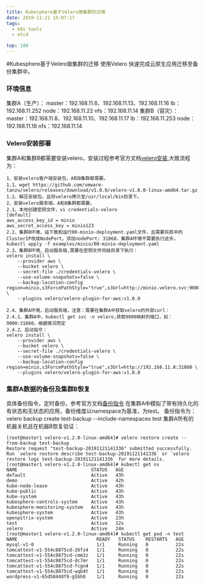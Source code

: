 ```yaml
---
title: Kubesphere基于Velero做集群的迁移
date: 2019-11-21 15:07:17
tags: 
  - k8s tools
  - etcd

top: 100
---
```

#Kubesphere基于Velero做集群的迁移
使用Velero 快速完成云原生应用迁移至备份集群中。<!--more-->
### 环境信息
集群A（生产）：
master：192.168.11.6、192.168.11.13、192.168.11.16
lb：192.168.11.252
node：192.168.11.22
nfs：192.168.11.14
集群B（容灾）：
master：192.168.11.8、192.168.11.10、192.168.11.17
lb：192.168.11.253
node：192.168.11.18
nfs：192.168.11.14
### Velero安装部署
集群A和集群B都需要安装velero，安装过程参考官方文档[velero安装](https://velero.io/docs/v1.2.0/contributions/minio/),大致流程为：
```
1、安装velero客户端安装包，A和B集群都需要。
1.1、wget https://github.com/vmware-tanzu/velero/releases/download/v1.0.0/velero-v1.0.0-linux-amd64.tar.gz
1.2、解压安装包，且将velero拷贝至/usr/local/bin目录下。
2、安装velero服务端，A和B集群都需要。
2.1、本地创建密钥文件，vi credentials-velero
[default]
aws_access_key_id = minio
aws_secret_access_key = minio123
2.2、集群B环境，运下载和运行00-minio-deployment.yaml文件，且需要将其中的ClusterIP改成NodePort，添加nodePort: 31860，集群A环境不需要执行这步。
kubectl apply -f examples/minio/00-minio-deployment.yaml
2.3、集群B环境，启动服务端,需要在密钥文件同级目录下执行：
velero install \
    --provider aws \
    --bucket velero \
    --secret-file ./credentials-velero \
    --use-volume-snapshots=false \
    --backup-location-config region=minio,s3ForcePathStyle="true",s3Url=http://minio.velero.svc:9000 \
	--plugins velero/velero-plugin-for-aws:v1.0.0
	
2.4、集群A环境，启动服务端，注意：需要在集群A中获取velero的外部curl：
2.4.1、集群A中，kubectl get svc -n velero,获取9000映射的端口，如：9000:31860，根据情况而定
2.4.2、启动指令：
velero install \
    --provider aws \
    --bucket velero \
    --secret-file ./credentials-velero \
    --use-volume-snapshots=false \
    --backup-location-config region=minio,s3ForcePathStyle="true",s3Url=http://192.168.11.8:31860 \
	--plugins velero/velero-plugin-for-aws:v1.0.0

```
### 集群A数据的备份及集群B恢复
具体备份指令，定时备份，参考官方文档[备份指令](https://velero.io/docs/v1.2.0/contributions/minio/)
在集群A中模拟了带有持久化的有状态和无状态的应用，备份维度以namespace为基准，为test。
备份指令为：velero backup create test-backup --include-namespaces test
集群A所有的机器关机且在机器B恢复验证：
```
[root@master1 velero-v1.2.0-linux-amd64]# velero restore create --from-backup test-backup
Restore request "test-backup-20191121141336" submitted successfully.
Run `velero restore describe test-backup-20191121141336` or `velero restore logs test-backup-20191121141336` for more details.
[root@master1 velero-v1.2.0-linux-amd64]# kubectl get ns
NAME                           STATUS   AGE
default                        Active   43h
demo                           Active   42h
kube-node-lease                Active   43h
kube-public                    Active   43h
kube-system                    Active   43h
kubesphere-controls-system     Active   43h
kubesphere-monitoring-system   Active   43h
kubesphere-system              Active   43h
openpitrix-system              Active   23h
test                           Active   12s
velero                         Active   24m
[root@master1 velero-v1.2.0-linux-amd64]# kubectl get pod -n test
NAME                             READY   STATUS    RESTARTS   AGE
mysql-v1-0                       1/1     Running   0          22s
tomcattest-v1-554c8875cd-26fz4   1/1     Running   0          22s
tomcattest-v1-554c8875cd-cmm2z   1/1     Running   0          22s
tomcattest-v1-554c8875cd-dc7mr   1/1     Running   0          22s
tomcattest-v1-554c8875cd-fcgn4   1/1     Running   0          22s
tomcattest-v1-554c8875cd-wqb4t   1/1     Running   0          22s
wordpress-v1-65d58448f8-g5bh8    1/1     Running   0          22s
```
